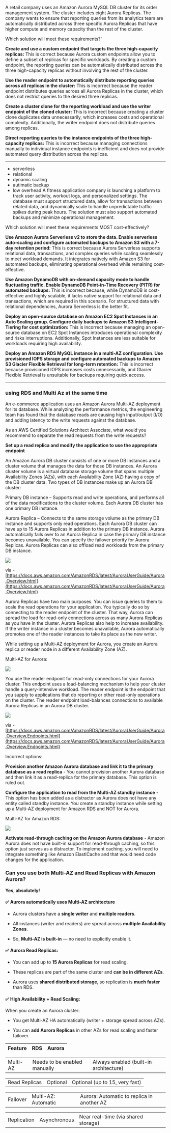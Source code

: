 A retail company uses an Amazon Aurora MySQL DB cluster for its order management system. The cluster includes eight Aurora Replicas. The company wants to ensure that reporting queries from its analytics team are automatically distributed across three specific Aurora Replicas that have higher compute and memory capacity than the rest of the cluster.

Which solution will meet these requirements?'



**Create and use a custom endpoint that targets the three high-capacity replicas:** This is correct because Aurora custom endpoints allow you to define a subset of replicas for specific workloads. By creating a custom endpoint, the reporting queries can be automatically distributed across the three high-capacity replicas without involving the rest of the cluster.

**Use the reader endpoint to automatically distribute reporting queries across all replicas in the cluster:** This is incorrect because the reader endpoint distributes queries across all Aurora Replicas in the cluster, which does not restrict queries to the desired three replicas.

**Create a cluster clone for the reporting workload and use the writer endpoint of the cloned cluster:** This is incorrect because creating a cluster clone duplicates data unnecessarily, which increases costs and operational complexity. Additionally, the writer endpoint does not distribute queries among replicas.

**Direct reporting queries to the instance endpoints of the three high-capacity replicas:** This is incorrect because managing connections manually to individual instance endpoints is inefficient and does not provide automated query distribution across the replicas.

---


- serverless
- relational
- dynamic scaling
- autimatic backup 
- low overhead
A fitness application company is launching a platform to track user activity, workout logs, and personalized settings. The database must support structured data, allow for transactions between related data, and dynamically scale to handle unpredictable traffic spikes during peak hours. The solution must also support automated backups and minimize operational management.

Which solution will meet these requirements MOST cost-effectively?


**Use Amazon Aurora Serverless v2 to store the data. Enable serverless auto-scaling and configure automated backups to Amazon S3 with a 7-day retention period:** This is correct because Aurora Serverless supports relational data, transactions, and complex queries while scaling seamlessly to meet workload demands. It integrates natively with Amazon S3 for automated backups, eliminating operational overhead while remaining cost-effective.

**Use Amazon DynamoDB with on-demand capacity mode to handle fluctuating traffic. Enable DynamoDB Point-in-Time Recovery (PITR) for automated backups:** This is incorrect because, while DynamoDB is cost-effective and highly scalable, it lacks native support for relational data and transactions, which are required in this scenario. For structured data with relational dependencies, Aurora Serverless is the better fit.

**Deploy an open-source database on Amazon EC2 Spot Instances in an Auto Scaling group. Configure daily backups to Amazon S3 Intelligent-Tiering for cost optimization:** This is incorrect because managing an open-source database on EC2 Spot Instances introduces operational complexity and risks interruptions. Additionally, Spot Instances are less suitable for workloads requiring high availability.

**Deploy an Amazon RDS MySQL instance in a multi-AZ configuration. Use provisioned IOPS storage and configure automated backups to Amazon S3 Glacier Flexible Retrieval for long-term retention:** This is incorrect because provisioned IOPS increases costs unnecessarily, and Glacier Flexible Retrieval is unsuitable for backups requiring quick access.


---


### using RDS and Multi Az at the same time

An e-commerce application uses an Amazon Aurora Multi-AZ deployment for its database. While analyzing the performance metrics, the engineering team has found that the database reads are causing high input/output (I/O) and adding latency to the write requests against the database.

As an AWS Certified Solutions Architect Associate, what would you recommend to separate the read requests from the write requests?


**Set up a read replica and modify the application to use the appropriate endpoint**

An Amazon Aurora DB cluster consists of one or more DB instances and a cluster volume that manages the data for those DB instances. An Aurora cluster volume is a virtual database storage volume that spans multiple Availability Zones (AZs), with each Availability Zone (AZ) having a copy of the DB cluster data. Two types of DB instances make up an Aurora DB cluster:

Primary DB instance – Supports read and write operations, and performs all of the data modifications to the cluster volume. Each Aurora DB cluster has one primary DB instance.

Aurora Replica – Connects to the same storage volume as the primary DB instance and supports only read operations. Each Aurora DB cluster can have up to 15 Aurora Replicas in addition to the primary DB instance. Aurora automatically fails over to an Aurora Replica in case the primary DB instance becomes unavailable. You can specify the failover priority for Aurora Replicas. Aurora Replicas can also offload read workloads from the primary DB instance.

![](https://docs.aws.amazon.com/AmazonRDS/latest/AuroraUserGuide/images/AuroraArch001.png)

via - [https://docs.aws.amazon.com/AmazonRDS/latest/AuroraUserGuide/Aurora.Overview.html](https://docs.aws.amazon.com/AmazonRDS/latest/AuroraUserGuide/Aurora.Overview.html)

Aurora Replicas have two main purposes. You can issue queries to them to scale the read operations for your application. You typically do so by connecting to the reader endpoint of the cluster. That way, Aurora can spread the load for read-only connections across as many Aurora Replicas as you have in the cluster. Aurora Replicas also help to increase availability. If the writer instance in a cluster becomes unavailable, Aurora automatically promotes one of the reader instances to take its place as the new writer.

While setting up a Multi-AZ deployment for Aurora, you create an Aurora replica or reader node in a different Availability Zone (AZ).

Multi-AZ for Aurora:

![](https://assets-pt.media.datacumulus.com/aws-saa-pt/assets/pt2-q13-i1.jpg)

You use the reader endpoint for read-only connections for your Aurora cluster. This endpoint uses a load-balancing mechanism to help your cluster handle a query-intensive workload. The reader endpoint is the endpoint that you supply to applications that do reporting or other read-only operations on the cluster. The reader endpoint load-balances connections to available Aurora Replicas in an Aurora DB cluster.

![](https://assets-pt.media.datacumulus.com/aws-saa-pt/assets/pt2-q13-i2.jpg)

via - [https://docs.aws.amazon.com/AmazonRDS/latest/AuroraUserGuide/Aurora.Overview.Endpoints.html](https://docs.aws.amazon.com/AmazonRDS/latest/AuroraUserGuide/Aurora.Overview.Endpoints.html)

Incorrect options:

**Provision another Amazon Aurora database and link it to the primary database as a read replica** - You cannot provision another Aurora database and then link it as a read-replica for the primary database. This option is ruled out.

**Configure the application to read from the Multi-AZ standby instance** - This option has been added as a distractor as Aurora does not have any entity called standby instance. You create a standby instance while setting up a Multi-AZ deployment for Amazon RDS and NOT for Aurora.

Multi-AZ for Amazon RDS:

![](https://assets-pt.media.datacumulus.com/aws-saa-pt/assets/pt2-q13-i3.jpg)

**Activate read-through caching on the Amazon Aurora database** - Amazon Aurora does not have built-in support for read-through caching, so this option just serves as a distractor. To implement caching, you will need to integrate something like Amazon ElastiCache and that would need code changes for the application.



### **Can you use both Multi-AZ and Read Replicas with Amazon Aurora?**

**Yes, absolutely!**

#### ✅ **Aurora automatically uses Multi-AZ architecture**

- Aurora clusters have a **single writer** and **multiple readers**.
    
- All instances (writer and readers) are spread across **multiple Availability Zones**.
    
- So, **Multi-AZ is built-in** — no need to explicitly enable it.
    

#### ✅ **Aurora Read Replicas:**

- You can add up to **15 Aurora Replicas** for read scaling.
    
- These replicas are part of the same cluster and **can be in different AZs**.
    
- Aurora uses **shared distributed storage**, so replication is **much faster** than RDS.
    

#### ✅ **High Availability + Read Scaling:**

When you create an Aurora cluster:

- You get Multi-AZ HA automatically (writer + storage spread across AZs).
    
- You can **add Aurora Replicas** in other AZs for read scaling and faster failover.

|Feature|RDS|Aurora|
|---|---|---|

|   |   |   |
|---|---|---|
|Multi-AZ|Needs to be enabled manually|Always enabled (built-in architecture)|

|   |   |   |
|---|---|---|
|Read Replicas|Optional|Optional (up to 15, very fast)|

|   |   |   |
|---|---|---|
|Failover|Multi-AZ: Automatic|Aurora: Automatic to replica in another AZ|

|             |              |                                     |
| ----------- | ------------ | ----------------------------------- |
| Replication | Asynchronous | Near real-time (via shared storage) |